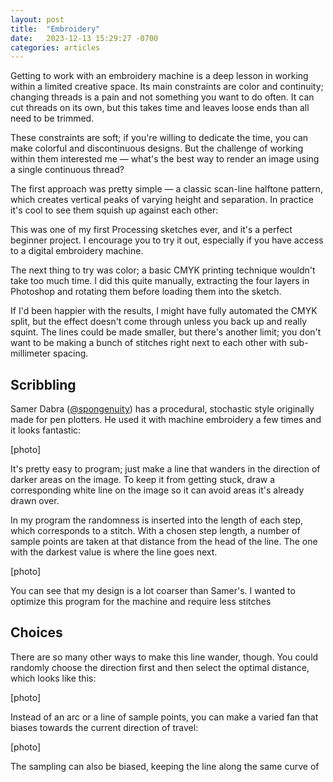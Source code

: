 ```yaml
---
layout: post
title:  "Embroidery"
date:   2023-12-13 15:29:27 -0700
categories: articles
---
```


Getting to work with an embroidery machine is a deep lesson in working within a limited creative space. Its main constraints are color and continuity; changing threads is a pain and not something you want to do often. It can cut threads on its own, but this takes time and leaves loose ends than all need to be trimmed.

These constraints are soft; if you're willing to dedicate the time, you can make colorful and discontinuous designs. But the challenge of working within them interested me — what's the best way to render an image using a single continuous thread?

The first approach was pretty simple — a classic scan-line halftone pattern, which creates vertical peaks of varying height and separation. In practice it's cool to see them squish up against each other:

This was one of my first Processing sketches ever, and it's a perfect beginner project. I encourage you to try it out, especially if you have access to a digital embroidery machine.

The next thing to try was color; a basic CMYK printing technique wouldn't take too much time. I did this quite manually, extracting the four layers in Photoshop and rotating them before loading them into the sketch.

If I'd been happier with the results, I might have fully automated the CMYK split, but the effect doesn't come through unless you back up and really squint. The lines could be made smaller, but there's another limit; you don't want to be making a bunch of stitches right next to each other with sub-millimeter spacing.

## Scribbling

Samer Dabra ([@spongenuity](https://www.instagram.com/spongenuity/)) has a procedural, stochastic style originally made for pen plotters. He used it with machine embroidery a few times and it looks fantastic:

[photo]

It's pretty easy to program; just make a line that wanders in the direction of darker areas on the image. To keep it from getting stuck, draw a corresponding white line on the image so it can avoid areas it's already drawn over.

In my program the randomness is inserted into the length of each step, which corresponds to a stitch. With a chosen step length, a number of sample points are taken at that distance from the head of the line. The one with the darkest value is where the line goes next.

[photo]

You can see that my design is a lot coarser than Samer's. I wanted to optimize this program for the machine and require less stitches

## Choices

There are so many other ways to make this line wander, though. You could randomly choose the direction first and then select the optimal distance, which looks like this:

[photo]

Instead of an arc or a line of sample points, you can make a varied fan that biases towards the current direction of travel:

[photo]

The sampling can also be biased, keeping the line along the same curve of 